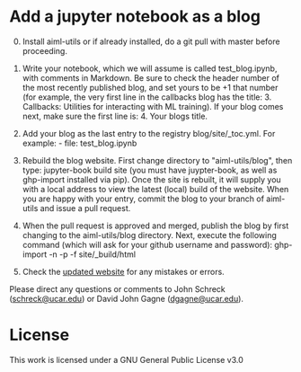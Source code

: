 # Add a jupyter notebook as a blog

0. Install aiml-utils or if already installed, do a git pull with master before proceeding. 

1. Write your notebook, which we will assume is called test_blog.ipynb, with comments in Markdown. Be sure to check the header number of the most recently published blog, and set yours to be +1 that number (for example, the very first line in the callbacks blog has the title: 3. Callbacks: Utilities for interacting with ML training). If your blog comes next, make sure the first line is: 4. Your blogs title.

2. Add your blog as the last entry to the registry blog/site/_toc.yml. For example: - file: test_blog.ipynb

3. Rebuild the blog website. First change directory to "aiml-utils/blog", then type: jupyter-book build site (you must have juypter-book, as well as ghp-import installed via pip). Once the site is rebuilt, it will supply you with a local address to view the latest (local) build of the website. When you are happy with your entry, commit the blog to your branch of aiml-utils and issue a pull request. 

4. When the pull request is approved and merged, publish the blog by first changing to the aiml-utils/blog directory. Next, execute the following command (which will ask for your github username and password): ghp-import -n -p -f site/_build/html

5. Check the [updated website](https://ncar.github.io/aiml-utils/home.html) for any mistakes or errors.

Please direct any questions or comments to John Schreck (schreck@ucar.edu) or David John Gagne (dgagne@ucar.edu).

# License
This work is licensed under a GNU General Public License v3.0
